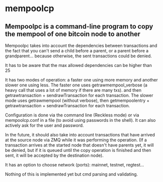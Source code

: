 # mempoolcp

## Mempoolpc is a command-line program to copy the mempool of one bitcoin node to another

Mempoolpc takes into account the dependencies between transactions and the fact that you can't send a child before a parent, or a parent before a grandparent... because otherwise, the sent transactions could be denied.

It has to be aware that the max allowed dependencies can be higher than 25

It has two modes of operation: a faster one using more memory and another slower one using less. The faster one uses getrawmempool_verbose (a heavy call that uses a lot of memory if there are many txs). and then getrawtransaction + sendrawTransaction for each transaction. The slower mode uses getrawmempool (without verbose), then getmempoolentry + getrawtransaction + sendrawTransaction for each transaction.

Configuration is done via the command line (Reckless mode) or via mempoolcp.conf in a file (to avoid using passwords in the shell). It can also actively ask for the user and password.

In the future, it should also take into account transactions that have arrived at the source node via ZMQ while it was performing the operation. (If a transaction arrives at the started node that doesn't have parents yet, it will be denied, but if it is queued until the copy operation is finished and then sent, it will be accepted by the destination node).

It has an option to choose network (ports): mainnet, testnet, regtest...

Nothing of this is implemented yet but cmd parsing and validating.



